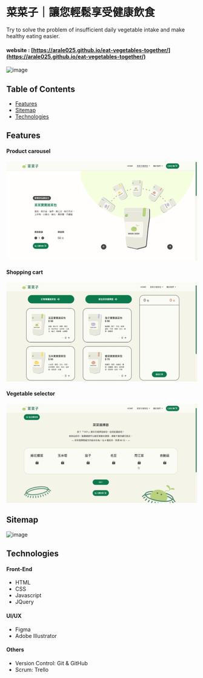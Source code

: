 # 菜菜子｜讓您輕鬆享受健康飲食
Try to solve the problem of insufficient daily vegetable intake and make healthy eating easier.

 #### website : [https://arale025.github.io/eat-vegetables-together/](https://arale025.github.io/eat-vegetables-together/)
 
![image](https://github.com/arale025/eat-vegetables-together/assets/141701851/f4a55247-4907-41d3-a4c8-acc94a075bc7)

## Table of Contents
* [Features](#Features)
* [Sitemap](#Sitemap)
* [Technologies](#Technologies)

## Features
#### Product carousel

![GIF](./images/readme_product_carousel.gif)

#### Shopping cart

![GIF](./images/readme_shoping_cart.gif)

#### Vegetable selector

![GIF](./images/readme_vegetable_selector.gif)

## Sitemap

![image](https://github.com/arale025/eat-vegetables-together/assets/141701851/4e022c00-d57f-43ac-8c6c-2468dcd56764)

## Technologies
#### Front-End
* HTML
* CSS
* Javascript
* JQuery

#### UI/UX
* Figma
* Adobe Illustrator

#### Others
* Version Control: Git & GitHub
* Scrum: Trello





